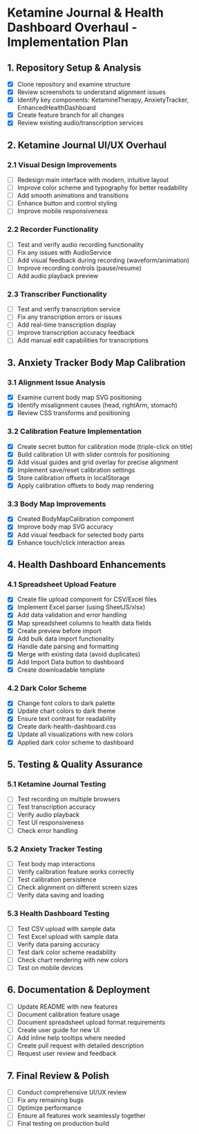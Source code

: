 # Ketamine Journal & Health Dashboard Overhaul - Implementation Plan

## 1. Repository Setup & Analysis
- [x] Clone repository and examine structure
- [x] Review screenshots to understand alignment issues
- [x] Identify key components: KetamineTherapy, AnxietyTracker, EnhancedHealthDashboard
- [x] Create feature branch for all changes
- [x] Review existing audio/transcription services

## 2. Ketamine Journal UI/UX Overhaul
### 2.1 Visual Design Improvements
- [ ] Redesign main interface with modern, intuitive layout
- [ ] Improve color scheme and typography for better readability
- [ ] Add smooth animations and transitions
- [ ] Enhance button and control styling
- [ ] Improve mobile responsiveness

### 2.2 Recorder Functionality
- [ ] Test and verify audio recording functionality
- [ ] Fix any issues with AudioService
- [ ] Add visual feedback during recording (waveform/animation)
- [ ] Improve recording controls (pause/resume)
- [ ] Add audio playback preview

### 2.3 Transcriber Functionality
- [ ] Test and verify transcription service
- [ ] Fix any transcription errors or issues
- [ ] Add real-time transcription display
- [ ] Improve transcription accuracy feedback
- [ ] Add manual edit capabilities for transcriptions

## 3. Anxiety Tracker Body Map Calibration
### 3.1 Alignment Issue Analysis
- [x] Examine current body map SVG positioning
- [x] Identify misalignment causes (head, rightArm, stomach)
- [x] Review CSS transforms and positioning

### 3.2 Calibration Feature Implementation
- [x] Create secret button for calibration mode (triple-click on title)
- [x] Build calibration UI with slider controls for positioning
- [x] Add visual guides and grid overlay for precise alignment
- [x] Implement save/reset calibration settings
- [x] Store calibration offsets in localStorage
- [x] Apply calibration offsets to body map rendering

### 3.3 Body Map Improvements
- [x] Created BodyMapCalibration component
- [x] Improve body map SVG accuracy
- [x] Add visual feedback for selected body parts
- [x] Enhance touch/click interaction areas

## 4. Health Dashboard Enhancements
### 4.1 Spreadsheet Upload Feature
- [x] Create file upload component for CSV/Excel files
- [x] Implement Excel parser (using SheetJS/xlsx)
- [x] Add data validation and error handling
- [x] Map spreadsheet columns to health data fields
- [x] Create preview before import
- [x] Add bulk data import functionality
- [x] Handle date parsing and formatting
- [x] Merge with existing data (avoid duplicates)
- [x] Add Import Data button to dashboard
- [x] Create downloadable template

### 4.2 Dark Color Scheme
- [x] Change font colors to dark palette
- [x] Update chart colors to dark theme
- [x] Ensure text contrast for readability
- [x] Create dark-health-dashboard.css
- [x] Update all visualizations with new colors
- [x] Applied dark color scheme to dashboard

## 5. Testing & Quality Assurance
### 5.1 Ketamine Journal Testing
- [ ] Test recording on multiple browsers
- [ ] Test transcription accuracy
- [ ] Verify audio playback
- [ ] Test UI responsiveness
- [ ] Check error handling

### 5.2 Anxiety Tracker Testing
- [ ] Test body map interactions
- [ ] Verify calibration feature works correctly
- [ ] Test calibration persistence
- [ ] Check alignment on different screen sizes
- [ ] Verify data saving and loading

### 5.3 Health Dashboard Testing
- [ ] Test CSV upload with sample data
- [ ] Test Excel upload with sample data
- [ ] Verify data parsing accuracy
- [ ] Test dark color scheme readability
- [ ] Check chart rendering with new colors
- [ ] Test on mobile devices

## 6. Documentation & Deployment
- [ ] Update README with new features
- [ ] Document calibration feature usage
- [ ] Document spreadsheet upload format requirements
- [ ] Create user guide for new UI
- [ ] Add inline help tooltips where needed
- [ ] Create pull request with detailed description
- [ ] Request user review and feedback

## 7. Final Review & Polish
- [ ] Conduct comprehensive UI/UX review
- [ ] Fix any remaining bugs
- [ ] Optimize performance
- [ ] Ensure all features work seamlessly together
- [ ] Final testing on production build